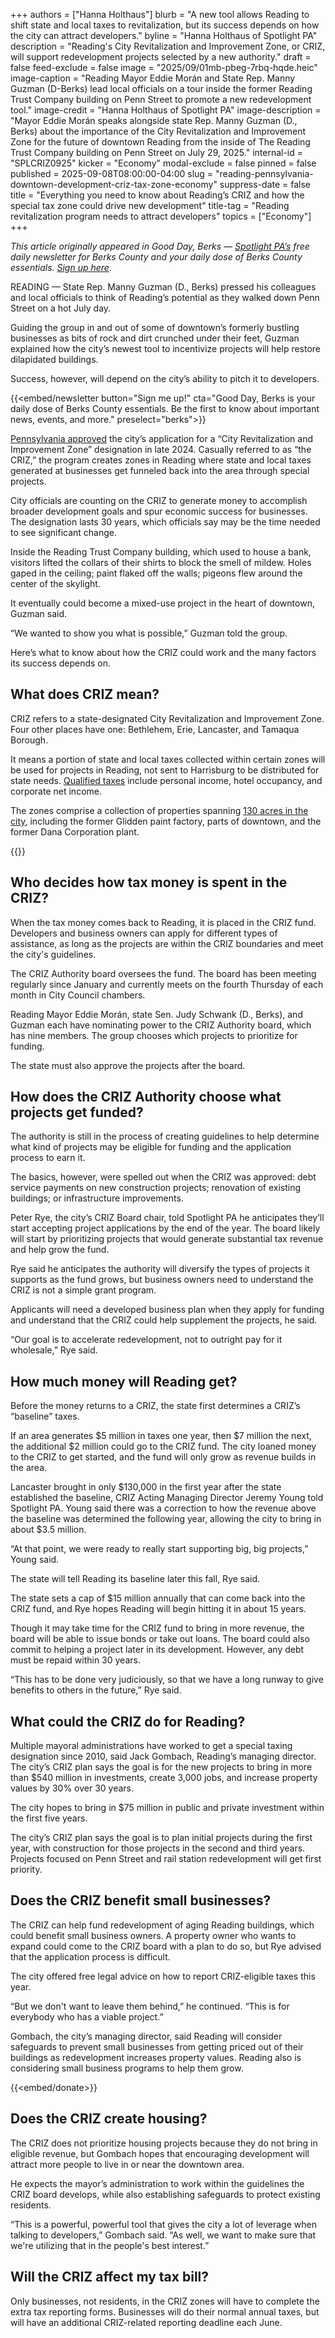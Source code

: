 +++
authors = ["Hanna Holthaus"]
blurb = "A new tool allows Reading to shift state and local taxes to revitalization, but its success depends on how the city can attract developers."
byline = "Hanna Holthaus of Spotlight PA"
description = "Reading's City Revitalization and Improvement Zone, or CRIZ, will support redevelopment projects selected by a new authority."
draft = false
feed-exclude = false
image = "2025/09/01mb-pbeg-7rbq-hqde.heic"
image-caption = "Reading Mayor Eddie Morán and State Rep. Manny Guzman (D-Berks) lead local officials on a tour inside the former Reading Trust Company building on Penn Street to promote a new redevelopment tool."
image-credit = "Hanna Holthaus of Spotlight PA"
image-description = "Mayor Eddie Morán speaks alongside state Rep. Manny Guzman (D., Berks) about the importance of the City Revitalization and Improvement Zone for the future of downtown Reading from the inside of The Reading Trust Company building on Penn Street on July 29, 2025."
internal-id = "SPLCRIZ0925"
kicker = "Economy"
modal-exclude = false
pinned = false
published = 2025-09-08T08:00:00-04:00
slug = "reading-pennsylvania-downtown-development-criz-tax-zone-economy"
suppress-date = false
title = "Everything you need to know about Reading’s CRIZ and how the special tax zone could drive new development"
title-tag = "Reading revitalization program needs to attract developers"
topics = ["Economy"]
+++

<em>This article originally appeared in Good Day, Berks — </em><a href="https://www.spotlightpa.org/"><em>Spotlight PA’s</em></a><em> free daily newsletter for Berks County and your daily dose of Berks County essentials. </em><a href="https://www.spotlightpa.org/newsletters/gooddayberks/"><em>Sign up here</em></a><em>.</em>

READING — State Rep. Manny Guzman (D., Berks) pressed his colleagues and local officials to think of Reading’s potential as they walked down Penn Street on a hot July day.

Guiding the group in and out of some of downtown’s formerly bustling businesses as bits of rock and dirt crunched under their feet, Guzman explained how the city’s newest tool to incentivize projects will help restore dilapidated buildings.

Success, however, will depend on the city’s ability to pitch it to developers.

{{<embed/newsletter button="Sign me up!" cta="Good Day, Berks is your daily dose of Berks County essentials. Be the first to know about important news, events, and more." preselect="berks">}}

<a href="https://dced.pa.gov/programs/city-revitalization-improvement-zone-criz/">Pennsylvania approved</a> the city’s application for a “City Revitalization and Improvement Zone” designation in late 2024. Casually referred to as “the CRIZ,” the program creates zones in Reading where state and local taxes generated at businesses get funneled back into the area through special projects.

City officials are counting on the CRIZ to generate money to accomplish broader development goals and spur economic success for businesses. The designation lasts 30 years, which officials say may be the time needed to see significant change.

Inside the Reading Trust Company building, which used to house a bank, visitors lifted the collars of their shirts to block the smell of mildew. Holes gaped in the ceiling; paint flaked off the walls; pigeons flew around the center of the skylight.

It eventually could become a mixed-use project in the heart of downtown, Guzman said.

“We wanted to show you what is possible,” Guzman told the group.

Here’s what to know about how the CRIZ could work and the many factors its success depends on.

## What does CRIZ mean?

CRIZ refers to a state-designated City Revitalization and Improvement Zone. Four other places have one: Bethlehem, Erie, Lancaster, and Tamaqua Borough.

It means a portion of state and local taxes collected within certain zones will be used for projects in Reading, not sent to Harrisburg to be distributed for state needs. <a href="https://www.readingpa.gov/images/CRIZ/Reading_CRIZ_Fact_Sheet.pdf">Qualified taxes</a> include personal income, hotel occupancy, and corporate net income.

The zones comprise a collection of properties spanning <a href="https://www.readingpa.gov/images/CRIZ/Reading_CRIZ_Zone_Map25.pdf">130 acres in the city</a>, including the former Glidden paint factory, parts of downtown, and the former Dana Corporation plant.

{{<picture src="2025/09/01mb-pbf6-tsh6-hkcx.heic" description="Officials tour the inside of the Reading Trust Company building on Penn Street in Reading." caption="Reading Mayor Eddie Morán, center, speaks alongside state Rep. Manny Guzman (D., Berks), at right, about the importance of the City Revitalization and Improvement Zone for the future of downtown Reading from the inside of the Reading Trust Company building on Penn Street on July 29, 2025.." credit="Hanna Holthaus / Spotlight PA">}}

## Who decides how tax money is spent in the CRIZ?

When the tax money comes back to Reading, it is placed in the CRIZ fund. Developers and business owners can apply for different types of assistance, as long as the projects are within the CRIZ boundaries and meet the city&#39;s guidelines.

The CRIZ Authority board oversees the fund. The board has been meeting regularly since January and currently meets on the fourth Thursday of each month in City Council chambers.

Reading Mayor Eddie Morán, state Sen. Judy Schwank (D., Berks), and Guzman each have nominating power to the CRIZ Authority board, which has nine members. The group chooses which projects to prioritize for funding.

The state must also approve the projects after the board.

## How does the CRIZ Authority choose what projects get funded?<strong></strong>

The authority is still in the process of creating guidelines to help determine what kind of projects may be eligible for funding and the application process to earn it.

The basics, however, were spelled out when the CRIZ was approved: debt service payments on new construction projects; renovation of existing buildings; or infrastructure improvements.

Peter Rye, the city’s CRIZ Board chair, told Spotlight PA he anticipates they’ll start accepting project applications by the end of the year. The board likely will start by prioritizing projects that would generate substantial tax revenue and help grow the fund.

Rye said he anticipates the authority will diversify the types of projects it supports as the fund grows, but business owners need to understand the CRIZ is not a simple grant program.

Applicants will need a developed business plan when they apply for funding and understand that the CRIZ could help supplement the projects, he said.

“Our goal is to accelerate redevelopment, not to outright pay for it wholesale,” Rye said.

## How much money will Reading get?

Before the money returns to a CRIZ, the state first determines a CRIZ’s “baseline” taxes.

If an area generates $5 million in taxes one year, then $7 million the next, the additional $2 million could go to the CRIZ fund. The city loaned money to the CRIZ to get started, and the fund will only grow as revenue builds in the area.

Lancaster brought in only $130,000 in the first year after the state established the baseline, CRIZ Acting Managing Director Jeremy Young told Spotlight PA. Young said there was a correction to how the revenue above the baseline was determined the following year, allowing the city to bring in about $3.5 million.

“At that point, we were ready to really start supporting big, big projects,” Young said.

The state will tell Reading its baseline later this fall, Rye said.

The state sets a cap of $15 million annually that can come back into the CRIZ fund, and Rye hopes Reading will begin hitting it in about 15 years.

Though it may take time for the CRIZ fund to bring in more revenue, the board will be able to issue bonds or take out loans. The board could also commit to helping a project later in its development. However, any debt must be repaid within 30 years.

“This has to be done very judiciously, so that we have a long runway to give benefits to others in the future,” Rye said.

## What could the CRIZ do for Reading?

Multiple mayoral administrations have worked to get a special taxing designation since 2010, said Jack Gombach, Reading’s managing director. The city’s CRIZ plan says the goal is for the new projects to bring in more than $540 million in investments, create 3,000 jobs, and increase property values by 30% over 30 years.

The city hopes to bring in $75 million in public and private investment within the first five years.

The city’s CRIZ plan says the goal is to plan initial projects during the first year, with construction for those projects in the second and third years. Projects focused on Penn Street and rail station redevelopment will get first priority.

## Does the CRIZ benefit small businesses?

The CRIZ can help fund redevelopment of aging Reading buildings, which could benefit small business owners. A property owner who wants to expand could come to the CRIZ board with a plan to do so, but Rye advised that the application process is difficult.

The city offered free legal advice on how to report CRIZ-eligible taxes this year.

“But we don&#39;t want to leave them behind,” he continued. “This is for everybody who has a viable project.”

Gombach, the city’s managing director, said Reading will consider safeguards to prevent small businesses from getting priced out of their buildings as redevelopment increases property values. Reading also is considering small business programs to help them grow.

{{<embed/donate>}}

## Does the CRIZ create housing?

The CRIZ does not prioritize housing projects because they do not bring in eligible revenue, but Gombach hopes that encouraging development will attract more people to live in or near the downtown area.

He expects the mayor’s administration to work within the guidelines the CRIZ board develops, while also establishing safeguards to protect existing residents.

“This is a powerful, powerful tool that gives the city a lot of leverage when talking to developers,” Gombach said. “As well, we want to make sure that we&#39;re utilizing that in the people&#39;s best interest.”<strong></strong>

## Will the CRIZ affect my tax bill?

Only businesses, not residents, in the CRIZ zones will have to complete the extra tax reporting forms. Businesses will do their normal annual taxes, but will have an additional CRIZ-related reporting deadline each June. <strong></strong>

